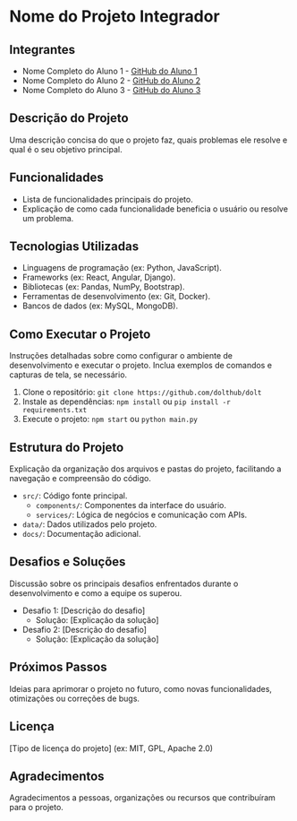 # Nome do Projeto Integrador

## Integrantes

* Nome Completo do Aluno 1 - [GitHub do Aluno 1](link-para-github-aluno1)
* Nome Completo do Aluno 2 - [GitHub do Aluno 2](link-para-github-aluno2)
* Nome Completo do Aluno 3 - [GitHub do Aluno 3](link-para-github-aluno3)

## Descrição do Projeto

Uma descrição concisa do que o projeto faz, quais problemas ele resolve e qual é o seu objetivo principal.

## Funcionalidades

* Lista de funcionalidades principais do projeto.
* Explicação de como cada funcionalidade beneficia o usuário ou resolve um problema.

## Tecnologias Utilizadas

* Linguagens de programação (ex: Python, JavaScript).
* Frameworks (ex: React, Angular, Django).
* Bibliotecas (ex: Pandas, NumPy, Bootstrap).
* Ferramentas de desenvolvimento (ex: Git, Docker).
* Bancos de dados (ex: MySQL, MongoDB).

## Como Executar o Projeto

Instruções detalhadas sobre como configurar o ambiente de desenvolvimento e executar o projeto. Inclua exemplos de comandos e capturas de tela, se necessário.

1.  Clone o repositório: `git clone https://github.com/dolthub/dolt`
2.  Instale as dependências: `npm install` ou `pip install -r requirements.txt`
3.  Execute o projeto: `npm start` ou `python main.py`

## Estrutura do Projeto

Explicação da organização dos arquivos e pastas do projeto, facilitando a navegação e compreensão do código.

* `src/`: Código fonte principal.
    * `components/`: Componentes da interface do usuário.
    * `services/`: Lógica de negócios e comunicação com APIs.
* `data/`: Dados utilizados pelo projeto.
* `docs/`: Documentação adicional.

## Desafios e Soluções

Discussão sobre os principais desafios enfrentados durante o desenvolvimento e como a equipe os superou.

* Desafio 1: [Descrição do desafio]
    * Solução: [Explicação da solução]
* Desafio 2: [Descrição do desafio]
    * Solução: [Explicação da solução]

## Próximos Passos

Ideias para aprimorar o projeto no futuro, como novas funcionalidades, otimizações ou correções de bugs.

## Licença

[Tipo de licença do projeto] (ex: MIT, GPL, Apache 2.0)

## Agradecimentos

Agradecimentos a pessoas, organizações ou recursos que contribuíram para o projeto.